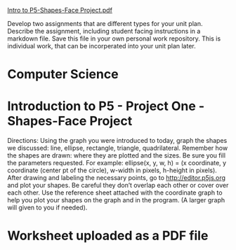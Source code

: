 [Intro to P5-Shapes-Face Project.pdf](https://github.com/hunter-teacher-cert/currdev-work-pelfers21/files/9796017/Intro.to.P5-Shapes-Face.Project.pdf)

Develop two assignments that are different types for your unit plan.
Describe the assignment, including student facing instructions in a markdown file. Save this file in your own personal work repository.
This is individual work, that can be incorperated into your unit plan later.

# Computer Science
# Introduction to P5 - Project One - Shapes-Face Project

Directions:  Using the graph you were introduced to today, graph the shapes we discussed:  line, ellipse, rectangle, triangle, quadrilateral.  Remember how the shapes are drawn:  where they are plotted and the sizes.  Be sure you fill the parameters requested.  For example:  ellipse(x, y, w, h) = (x coordinate, y coordinate (center pt of the circle), w-width in pixels, h-height in pixels).  After drawing and labeling the necessary points, go to http://editor.p5js.org and plot your shapes.  Be careful they don’t overlap each other or cover over each other.  Use the reference sheet attached with the coordinate graph to help you plot your shapes on the graph and in the program. (A larger graph will given to you if needed).  

# Worksheet uploaded as a PDF file



